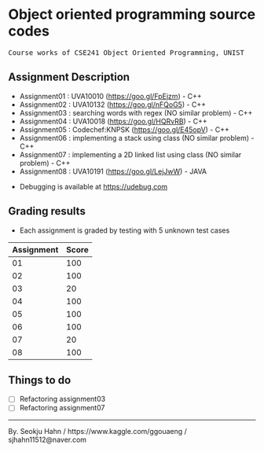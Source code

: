 # Object oriented programming source codes
<pre>
Course works of CSE241 Object Oriented Programming, UNIST
</pre>

## Assignment Description
* Assignment01 : UVA10010                                  (https://goo.gl/FpEjzm) - C++
* Assignment02 : UVA10132                                  (https://goo.gl/nFQoG5) - C++ 
* Assignment03 : searching words with regex                (NO similar problem)    - C++
* Assignment04 : UVA10018                                  (https://goo.gl/HQRvRB) - C++
* Assignment05 : Codechef:KNPSK                            (https://goo.gl/E45opV) - C++
* Assignment06 : implementing a stack using class          (NO similar problem)    - C++
* Assignment07 : implementing a 2D linked list using class (NO similar problem)    - C++
* Assignment08 : UVA10191                                  (https://goo.gl/LejJwW) - JAVA
+ Debugging is available at https://udebug.com

## Grading results
* Each assignment is graded by testing with 5 unknown test cases

Assignment | Score 
------------ | ------------ 
01 | 100 
02 | 100  
03 | 20
04 | 100
05 | 100
06 | 100
07 | 20
08 | 100

## Things to do
* [ ] Refactoring assignment03
* [ ] Refactoring assignment07

<hr>
By. Seokju Hahn / https://www.kaggle.com/ggouaeng / sjhahn11512@naver.com
